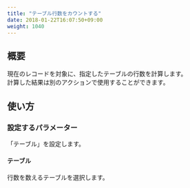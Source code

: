 ```yaml
---
title: "テーブル行数をカウントする"
date: 2018-01-22T16:07:50+09:00
weight: 1040
---
```


## 概要

現在のレコードを対象に、指定したテーブルの行数を計算します。  
計算した結果は別のアクションで使用することができます。

## 使い方

### 設定するパラメーター

「テーブル」を設定します。

#### テーブル

行数を数えるテーブルを選択します。

